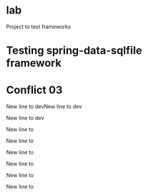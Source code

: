 # lab
Project to test frameworks

# Testing spring-data-sqlfile framework
# Conflict 03
New line to devNew line to dev 

New line to dev 

New line to  

New line to  

New line to  

New line to  

New line to  

New line to  

